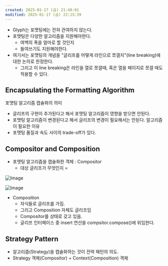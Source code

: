 ```yaml
---
created: 2025-01-17 (금) 21:48:01
modified: 2025-01-17 (금) 22:15:39
---
```

- Glyph는 포맷팅에는 전혀 관여하지 않는다.
- 포맷팅은 다양한 알고리즘을 지원해야한다.
	- 여백의 폭을 얼마로 할 것인지
	- 들여쓰기도 지원해야한다.
- 여기서는 포맷팅의 개념을 "글리프를 어떻게 라인으로 쪼갤지"(line breaking)에 대한 논의로 한정한다.
	- 그리고 이 line breaking은 라인을 열로 쪼갤때, 혹은 열을 페이지로 쪼갤 때도 적용할 수 있다.

## Encapsulating the Formatting Algorithm

포맷팅 알고리즘 캡슐화의 의미
- 글리프의 구현이 추가된다고 해서 포맷팅 알고리즘이 영향을 받으면 안된다.
- 포맷팅 알고리즘이 변경된다고 해서 글리프의 변경이 필요해서는 안된다.
알고리즘이 필요한 이유
- 포맷팅 품질과 속도 사이의 trade-off가 있다.

## Compositor and Composition

 - 포맷팅 알고리즘을 캡슐화한 객체 : Compositor
	 - 대상 글리프가 무엇인지 =


![Image](https://github.com/user-attachments/assets/01ebff90-1070-4da0-9e04-ed6129753c8a)


![Image](https://github.com/user-attachments/assets/6f74c0d2-80f5-416a-98bd-c4988def8b98)


- Composition
	- 자식들로 글리프를 가짐.
	- 그리고 Composition 자체도 글리프임
	- Compositor를 상태로 갖고 있음.
	- 글리프 인터페이스 중 insert 연산을 compsitor.compose()에 위임한다.

## Strategy Pattern
- 알고리즘(Strategy)을 캡슐화하는 것이 전략 패턴의 의도.
- Strategy 객체(Compositor) + Context(Composition) 객체
